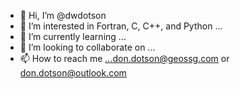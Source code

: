 - 👋 Hi, I’m @dwdotson
- 👀 I’m interested in Fortran, C, C++, and Python ...
- 🌱 I’m currently learning ...
- 💞️ I’m looking to collaborate on ...
- 📫 How to reach me ...don.dotson@geossg.com or don.dotson@outlook.com

<!---
dwdotson/dwdotson is a ✨ special ✨ repository because its `README.md` (this file) appears on your GitHub profile.
You can click the Preview link to take a look at your changes.
--->
